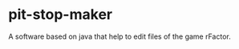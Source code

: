 pit-stop-maker
==============

A software based on java that help to edit files of the game rFactor.
